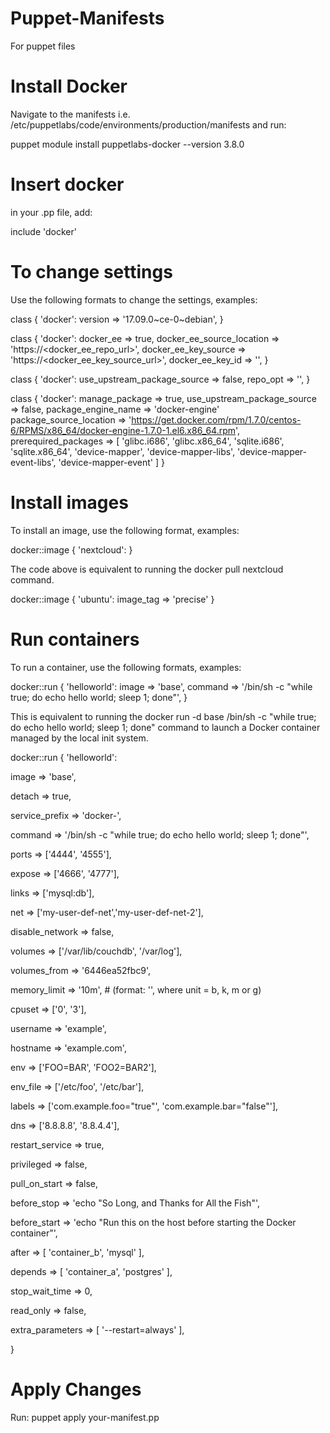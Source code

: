 # Puppet-Manifests
For puppet files

# Install Docker

Navigate to the manifests i.e. /etc/puppetlabs/code/environments/production/manifests and run:

puppet module install puppetlabs-docker --version 3.8.0

# Insert docker

in your .pp file, add:

include 'docker'

# To change settings

Use the following formats to change the settings, examples:

class { 'docker':
  version => '17.09.0~ce-0~debian',
}

class { 'docker':
  docker_ee => true,
  docker_ee_source_location => 'https://<docker_ee_repo_url>',
  docker_ee_key_source => 'https://<docker_ee_key_source_url>',
  docker_ee_key_id => '<key id>',
}
  
class { 'docker':
  use_upstream_package_source => false,
  repo_opt => '',
}

class { 'docker':
  manage_package              => true,
  use_upstream_package_source => false,
  package_engine_name         => 'docker-engine'
  package_source_location     => 'https://get.docker.com/rpm/1.7.0/centos-6/RPMS/x86_64/docker-engine-1.7.0-1.el6.x86_64.rpm',
  prerequired_packages        => [ 'glibc.i686', 'glibc.x86_64', 'sqlite.i686', 'sqlite.x86_64', 'device-mapper', 'device-mapper-libs', 'device-mapper-event-libs', 'device-mapper-event' ]
}

# Install images

To install an image, use the following format, examples:

docker::image { 'nextcloud': }

The code above is equivalent to running the docker pull nextcloud command.

docker::image { 'ubuntu':
  image_tag => 'precise'
}

# Run containers

To run a container, use the following formats, examples:

docker::run { 'helloworld':
  image   => 'base',
  command => '/bin/sh -c "while true; do echo hello world; sleep 1; done"',
}

This is equivalent to running the docker run -d base /bin/sh -c "while true; do echo hello world; sleep 1; done" command to launch a Docker container managed by the local init system.

docker::run { 'helloworld':
  
  image            => 'base',
  
  detach           => true,
  
  service_prefix   => 'docker-',
 
  command          => '/bin/sh -c "while true; do echo hello world; sleep 1; done"',
  
  ports            => ['4444', '4555'],
  
  expose           => ['4666', '4777'],
  
  links            => ['mysql:db'],
  
  net              => ['my-user-def-net','my-user-def-net-2'],
  
  disable_network  => false,
  
  volumes          => ['/var/lib/couchdb', '/var/log'],
  
  volumes_from     => '6446ea52fbc9',
  
  memory_limit     => '10m', # (format: '<number><unit>', where unit = b, k, m or g)
  
  cpuset           => ['0', '3'],
  
  username         => 'example',
  
  hostname         => 'example.com',
  
  env              => ['FOO=BAR', 'FOO2=BAR2'],
  
  env_file         => ['/etc/foo', '/etc/bar'],
  
  labels           => ['com.example.foo="true"', 'com.example.bar="false"'],
  
  dns              => ['8.8.8.8', '8.8.4.4'],
  
  restart_service  => true,
  
  privileged       => false,
  
  pull_on_start    => false,
  
  before_stop      => 'echo "So Long, and Thanks for All the Fish"',
  
  before_start     => 'echo "Run this on the host before starting the Docker container"',
  
  after            => [ 'container_b', 'mysql' ],
  
  depends          => [ 'container_a', 'postgres' ],
  
  stop_wait_time   => 0,
  
  read_only        => false,
  
  extra_parameters => [ '--restart=always' ],

}

# Apply Changes

Run: puppet apply your-manifest.pp
